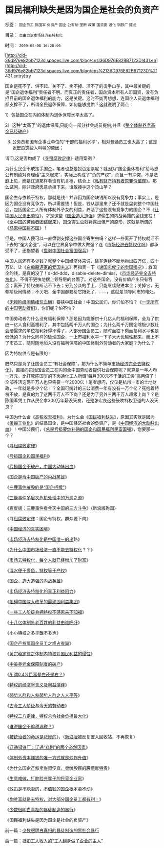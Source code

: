 # 国民福利缺失是因为国企是社会的负资产

标签： `国企员工` `陈国军` `负资产` `国企` `公有制` `垄断` `政策` `国资委` `通化` `钢铁厂` `建龙` 

目录： `自由自治市场经济去特权化`

时间： `2009-08-08 16:28:06`

[http://cid-36d976e82bb7123d.spaces.live.com/blog/cns!36D976E82BB7123D!431.en](http://cid-36d976e82bb7123d.spaces.live.com/blog/cns%2136D976E82BB7123D%21431.entry)try

国企是死不了、供不起、关不了、卖不掉、活不了的烫手山芋，其中最关键的是“国企退休福利”责任者不明。而真正的责任者，国企资本所有人即国资，没有负担目前的国企退休福利的能力，这是关键。这时不妨再想想，连国企人员退休福利都支撑不了，所谓全民退休保障，如何能够提供？这就说明了两点：

1）包括国企在内的体制内退休保障水平太高了。

2）这种"太高了"的退休保障,只能向一部分社会成员提供;并且《[整个体制养老基金已经破产](../../../2009/7/30/中美养老金保障在财政上的破产.md)》

3) 公务员和国有企事业单位的“干部的福利水平”，相对普通员工也太高了；这是张宏良这些人叫唤的原因；

请问,这是否构成了《[寻租腐败定律](../../../2008/7/15/寻租腐败定律：国有企业事加薪，民营个企业下岗.md)》适用案例？

为什么民企不敢接手国企，笔者也总是投否定票呢？就因为“国企退休福利”给马恩公有制绝对真理给“主义起来”，实际上构成了“负的产权”，而且一有冲突，不是法庭上见，而是辽通那样看谁有机关枪，结合上《[私有财产持有者原罪价值观](../../../2007/10/1/从《盐铁论》谈起中国人的私有财产原罪感.md)》。那么试问，除非政府愿意承担下来，谁敢接手这个烫山芋？

国企生存依赖于特权，那就是钱！并非因为国企缺钱所以没有竞争力；事实上，是因为国企没有竞争力，所以需要钱！但是，钱从那里来？还不就是盘剥整个中国社会，包括国企工人所有体制外子女的利益，养活了这些没有竞争力的国企？不《[让中国人民走出劳役](http://hi.baidu.com/darthchn/blog/item/c77ff835cfd64447241f1423.html)》，才是这些《[国企造大造强](../../../2009/7/22/国企是否造大造强的内宅英雄.md)》求偷生的内战英雄的金钱支柱！《[全中国的劳动者团结起来](../../../2009/8/5/中国劳动者的利益诉求由谁代表.md)》，国企寄生虫就将露出僵尸的原形，这就是所谓的《[马恩中国将不国](../../../2009/7/24/人权普世价值观或令传统中国将不国.md)》！

但是，中国人民可以一直盘剥支撑这些国企寄生虫吗？这样一些离开了特权就活不下去的“强大企业”，可以在世界竞争中做大做强？连《[市场经济去特权化吗](../../../2009/7/19/市场经济去特权化中国经济唯一的出路.md)》都承受不了，还指望着《[盘剥中国社会富国强兵](../../../2009/7/23/哈耶克通向奴役之路富国强兵？.md)》？

中国人民还有多少钱？就整个中国经济体来说，除非连续不断地抛出四万亿，四十万亿，让《[白痴股评家的爱国主义](../../../2008/4/10/简单说说股市中的伪爱国主义.md)》再指责一下《[谢国忠侯宁的卖国唱空](../../../2008/6/25/客观看待谢国忠侯宁的卖国唱空.md)》；救国企的钱，是真的没了！d-dd-ddd，disable-delete-dimiss，《[市场经济完全去特权化](../../../2009/7/18/私有化正确的名称是市场经济的去特权化.md)》，不得不更快地摆上领导层的台面了。对这些国企，没有价值产出只有吞金；离开了特权垄断活不下去；分到公众的手上，只能继续贴进本金；关掉它，无赖阶级闹情绪；不关吧，全中国都要给它拖死了，……，这就是领导同志的难处。

《[无赖阶级闹情绪玩血酬](../../../2009/8/6/有破坏无建设的血酬英雄值多少良心赏赐？.md)》要挟中国社会！中国公民们，你们怕不怕？《[一无所有的中国劳动者们](../../../2009/8/5/中国劳动者的利益诉求由谁代表.md)》，你们呢？怕不怕？

中国劳动者为什么没有福利保障？那是因为能够供十几亿人的福利保障，全为了供应一亿人食利高福利了，其中包括两千万人的国企；为什么两千万国企除极少数社会硬需求的单位福利好得不得了，大部分国企员工，随时面临下岗而福利水平也是低低的？为什么同样的破烂国企，一上市福利水平一下子大大优越性起来，而上不了市员工，随时随地加入没有福利保障的中国体制外劳动者的大家庭？为什么？

因为特权供应是有限的！

既然只是为了让国企员工“有社会保障”，那为什么不简单[市场经济完全去特权化](../../../2009/7/18/私有化正确的名称是市场经济的去特权化.md)》，直接向包括国企员工在内的全中国劳动者提供社会保障呢？就算是一年人均一万元，比打死陈国军的下岗通化工人所谓“每月300元不干活的工资”高两倍了！全部养活这两千万人也只需要一年2000亿！笔者想问，仅仅是杭州一市的土地财政，一年就是多少个亿！？全国可统计的三公消费一年有没有一万个亿？死抱着特权不放，是真的为了这两千万人不下岗？还是为了另外三两千万人超级上岗？？是陈国军凭工作从民企拿300万年薪没天良，还是张宏良这些鼓吹特权卫道的人没天良？

中国为什么会《[高税收无福利](../../../2007/12/23/冗员吃饭财政拖累：高税收无福利无助社会和谐.md)》，为什么会《[国民福利缺失](../../../2007/10/6/中国国民福利缺失是经济发展中的癌症.md)》，原因其实就是因为《[傻逼工业化](../../../2009/8/2/工业化一定创造价值吗.md)》的结晶国企，是中国经济社会的负资产，是《[中国经济的大动脉出血](../../../2008/8/1/亏损国企不破产，中国大动脉失血.md)》！中国公民们，《[总是亏损要你补贴的国企和国民福利民富国强](../../../2008/9/5/亏损国企和国民福利.md)》，您要那一个？

《[寻租腐败定律](../../../2008/7/15/寻租腐败定律：国有企业事加薪，民营个企业下岗.md)》

《[亏损国企和国民福利](../../../2008/9/5/亏损国企和国民福利.md)》

《[亏损国企不破产，中国大动脉出血](../../../2008/8/1/亏损国企不破产，中国大动脉失血.md)》

《[国企是令中国破产的内战英雄](../../../2009/7/22/国企是否造大造强的内宅英雄.md)》

《[三鹿事件摧毁的是“国企招牌”](../../../2008/9/13/好事？坏事？三鹿事件摧毁的是“国企招牌”.md)》

《[三鹿事件多层次危机处理中的万恶之源](../../../2008/9/15/三鹿事件多层次危机处理中挖掘根源.md)》

《[百度版；三鹿事件看今天中国的三方斗争](http://hi.baidu.com/darthchn/blog/item/1f7f2ccb3c20448ec8176837.html)》（新浪版殉国）

《寻[租腐败定律](../../../2008/7/15/寻租腐败定律：国有企业事加薪，民营个企业下岗.md)：国企有特权，群众要下岗》

《[中国经济的真实困境](../../../2009/7/18/为什么商品房市场确实不存在腐败.md)》

《[市场经济去特权化是中国唯一的出](../../../2009/7/19/市场经济去特权化中国经济唯一的出路.md)路》

《[为什么中国市场经济一直不能去特权化](../../../2009/7/19/为什么中国市场经济一直不能去特权化？？.md)？？》

《[市场去特权化，每个人就已经增加了财富](http://blog.sina.com.cn/s/blog_5563a64d0100dxms.html)》

《[混水便于摸鱼，特权等于产权](../../../2009/7/21/混水便于摸鱼，特权等于产权.md)》

《[国企，造大造强的内战英雄](../../../2009/7/22/国企是否造大造强的内宅英雄.md)》

《[市场经济去特权化的真正利益阻力](../../../2009/7/29/市场经济去特权化的真正利益阻力.md)》

《[阻碍中国深入改革的最顽固利益集团](../../../2009/7/29/阻碍中国深入改革的最顽固利益集团.md)》

《[一些工人阶级身拥特权不感恩来不知福](../../../2009/7/30/身享特权不感恩来不知福.md)》

《[十几亿体制外老百姓的利益由谁呼吁](../../../2009/7/30/十几亿体制外老百姓的利益由谁呼吁.md)》

《[小小特权之多乎哉不多也](../../../2009/7/30/小小特权之多乎哉？不多也！.md)》

《[国企产权属国企员工之鸠占雀巢](../../../2009/7/30/与朗咸平同问：国企产权属国企员工之鸠占雀巢.md)》

《[黄宗羲定律之体制内特权对国民利益的侵蚀](../../../2009/7/30/黄宗羲定律之体制内特权对国民利益的侵蚀.md)》

《[中美养老金保障制度的破产](../../../2009/7/30/中美养老金保障在财政上的破产.md)》

《[所谓0.4%巨富是左还是右？](http://blog.sina.com.cn/s/blog_5563a64d0100e39c.html)》

《[特权的经济学含义及利益演绎](../../../2009/7/31/特权的经济学含义及利益演绎.md)》

《[弱势人群和人权弱势人群之人人平等](../../../2009/7/31/弱势人群和人权弱势人群之人人平等.md)》

《[古今工人阶级与今天的劳动者](../../../2009/7/31/古今工人阶级与今天的劳动者.md)》

《[特权二八定律，特权总令社会负担最大化](../../../2009/8/1/特权二八定律，特权总令社会负担最大化.md)》

《[谁说国企不偷税漏税？](../../../2009/8/1/谁说国企不偷税漏税？.md)》

《[被统治者的命运是悲惨的](http://hi.baidu.com/darthchn/blog/item/99acc5d879b49ce038012f74.html)》，（[新浪版](http://blog.sina.com.cn/s/blog_5563a64d0100e7t6.html)被反复置入回收站，不再恢复）

《[辽通钢铁厂：辽通“悲剧”的两个必然因素](../../../2009/8/7/“悲剧”的两个必然因素.md)》

《[体制外资本赚钱的唯一方式就是炒作升值](../../../2009/8/7/民间资本赚钱合法方式基本就是炒作资产升值.md)》

《[为什么国企产权卖得很便宜，卖给股民的股票就特贵](../../../2009/8/7/国企产权卖得很便宜，卖给股民的票就特贵.md)》

《[生意难做，打肿脸充胖子的民营企业家](../../../2009/8/7/生意难做，打肿脸充胖子的民营企业家.md)》

《[政策是不能卖的，不值钱的国企根本卖不动](../../../2009/8/8/政策是不能卖的，不值钱的国企根本卖不动.md)》

《[均贫富就是去特权，对大部分国企员工都有利！](../../../2009/8/8/均贫富就是去特权，对大部分国企员工都有利！.md)》

《[少数很明白真相的暴徒制造的暴行](../../../2009/8/8/少数很明白真相的暴徒制造的黑社会暴行.md)》

《国民福利缺失是因为国企是社会的负资产》



前一篇：[少数很明白真相的暴徒制造的黑社会暴行](../../../2009/8/8/少数很明白真相的暴徒制造的黑社会暴行.md)

后一篇：[抵扣工人收入的“工人翻身做了企业的主人”](../../../2009/8/8/抵扣工人收入的“工人翻身做了企业的主人”.md)